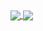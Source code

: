 <a href="https://github.com/Shu-Nogami/github-readme-stats">
  <img align="center" src="https://github-readme-stats.vercel.app/api?username=Shu-Nogami&show_icons=true&theme=dark&line_height=30" />
</a>
<a href="https://github.com/Shu-Nogami/github-readme-stats">
  <img align="center" src="https://github-readme-stats.vercel.app/api/top-langs/?username=Shu-Nogami&layout=compact&theme=dark" />
</a>
